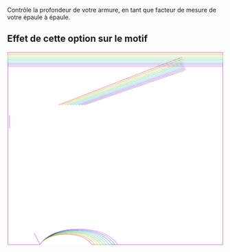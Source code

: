 
Contrôle la profondeur de votre armure, en tant que facteur de mesure de votre épaule à épaule.


## Effet de cette option sur le motif
![Cette image montre l'effet de cette option en superposant plusieurs variantes qui ont une valeur différente pour cette option](tamiko_armholedepthfactor_sample.svg "Effet de cette option sur le motif")